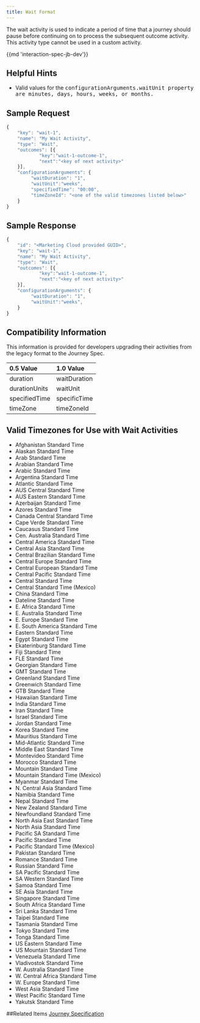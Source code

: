 ```yaml
---
title: Wait Format
---
```


The wait activity is used to indicate a period of time that a journey should pause before continuing on to process the subsequent outcome activity. This activity type cannot be used in a custom activity.

{{md 'interaction-spec-jb-dev'}}

## Helpful Hints
* Valid values for the <samp class="codeph nolang">configurationArguments.waitUnit</code> property are minutes, days, hours, weeks, or months.

## Sample Request
```js
{
    "key": "wait-1",
    "name": "My Wait Activity",
    "type": "Wait",
    "outcomes": [{
            "key":"wait-1-outcome-1",
            "next":"<key of next activity>"
    }],
    "configurationArguments": {
         "waitDuration": "1",
         "waitUnit":"weeks",
         "specifiedTime": "00:00",
         "timeZoneId": "<one of the valid timezones listed below>"
    }
}
```

## Sample Response
```js
{
    "id": "<Marketing Cloud provided GUID>",
    "key": "wait-1",
    "name": "My Wait Activity",
    "type": "Wait",
    "outcomes": [{
            "key":"wait-1-outcome-1",
            "next":"<key of next activity>"
    }],
    "configurationArguments": {
         "waitDuration": "1",
         "waitUnit":"weeks",
    }
}
```

## Compatibility Information

This information is provided for developers upgrading their activities from the legacy format to the Journey Spec.

<table class="table table-hover">
<thead align="left">
<tr>
<th>0.5 Value</th>
<th>1.0 Value</th>
</tr>
</thead>
<tbody>
<tr>
<td>duration</td>
<td>waitDuration</td>
</tr>
<tr>
<td>durationUnits</td>
<td>waitUnit</td>
</tr>
<tr>
<td>specifiedTime</td>
<td>specificTime</td>
</tr>
<tr>
<td>timeZone</td>
<td>timeZoneId</td>
</tr>
</tbody>
</table>

## Valid Timezones for Use with Wait Activities
* Afghanistan Standard Time
* Alaskan Standard Time
* Arab Standard Time
* Arabian Standard Time
* Arabic Standard Time
* Argentina Standard Time
* Atlantic Standard Time
* AUS Central Standard Time
* AUS Eastern Standard Time
* Azerbaijan Standard Time
* Azores Standard Time
* Canada Central Standard Time
* Cape Verde Standard Time
* Caucasus Standard Time
* Cen. Australia Standard Time
* Central America Standard Time
* Central Asia Standard Time
* Central Brazilian Standard Time
* Central Europe Standard Time
* Central European Standard Time
* Central Pacific Standard Time
* Central Standard Time
* Central Standard Time (Mexico)
* China Standard Time
* Dateline Standard Time
* E. Africa Standard Time
* E. Australia Standard Time
* E. Europe Standard Time
* E. South America Standard Time
* Eastern Standard Time
* Egypt Standard Time
* Ekaterinburg Standard Time
* Fiji Standard Time
* FLE Standard Time
* Georgian Standard Time
* GMT Standard Time
* Greenland Standard Time
* Greenwich Standard Time
* GTB Standard Time
* Hawaiian Standard Time
* India Standard Time
* Iran Standard Time
* Israel Standard Time
* Jordan Standard Time
* Korea Standard Time
* Mauritius Standard Time
* Mid-Atlantic Standard Time
* Middle East Standard Time
* Montevideo Standard Time
* Morocco Standard Time
* Mountain Standard Time
* Mountain Standard Time (Mexico)
* Myanmar Standard Time
* N. Central Asia Standard Time
* Namibia Standard Time
* Nepal Standard Time
* New Zealand Standard Time
* Newfoundland Standard Time
* North Asia East Standard Time
* North Asia Standard Time
* Pacific SA Standard Time
* Pacific Standard Time
* Pacific Standard Time (Mexico)
* Pakistan Standard Time
* Romance Standard Time
* Russian Standard Time
* SA Pacific Standard Time
* SA Western Standard Time
* Samoa Standard Time
* SE Asia Standard Time
* Singapore Standard Time
* South Africa Standard Time
* Sri Lanka Standard Time
* Taipei Standard Time
* Tasmania Standard Time
* Tokyo Standard Time
* Tonga Standard Time
* US Eastern Standard Time
* US Mountain Standard Time
* Venezuela Standard Time
* Vladivostok Standard Time
* W. Australia Standard Time
* W. Central Africa Standard Time
* W. Europe Standard Time
* West Asia Standard Time
* West Pacific Standard Time
* Yakutsk Standard Time

##Related Items
[Journey Specification](getting-started-spec.htm)
